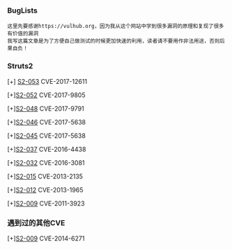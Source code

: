 ### BugLists

```
这里先要感谢https://vulhub.org，因为我从这个网站中学到很多漏洞的原理和复现了很多有价值的漏洞
我写这篇文章是为了方便自己做测试的时候更加快速的利用，读者请不要用作非法用途，否则后果自负！

```
### Struts2
[+] [S2-053](https://github.com/linchong-cmd/BugLists/blob/master/S2-052.md)  CVE-2017-12611

[+][S2-052](https://github.com/linchong-cmd/BugLists/blob/master/S2-052.md) CVE-2017-9805

[+][S2-048](https://github.com/linchong-cmd/BugLists/blob/master/S2-048.md) CVE-2017-9791

[+][S2-046](https://github.com/linchong-cmd/BugLists/blob/master/S2-046.md) CVE-2017-5638

[+][S2-045](https://github.com/linchong-cmd/BugLists/blob/master/S2-045.md) CVE-2017-5638

[+][S2-037](https://github.com/linchong-cmd/BugLists/blob/master/S2-037.md) CVE-2016-4438

[+][S2-032](https://github.com/linchong-cmd/BugLists/blob/master/S2-032.md) CVE-2016-3081

[+][S2-015](https://github.com/linchong-cmd/BugLists/blob/master/S2-015.md) CVE-2013-2135

[+][S2-012](https://github.com/linchong-cmd/BugLists/blob/master/S2-012.md) CVE-2013-1965

[+][S2-009](https://github.com/linchong-cmd/BugLists/blob/master/S2-009.md) CVE-2011-3923

### 遇到过的其他CVE

[+][S2-009](https://github.com/linchong-cmd/BugLists/blob/master/CVE-2014-6271.md) CVE-2014-6271
